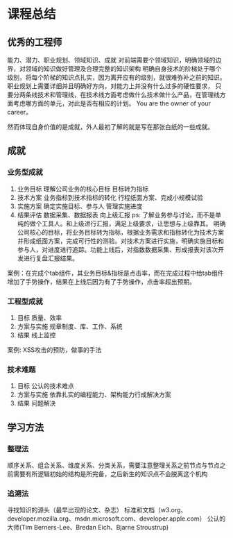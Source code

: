 # 课程总结

## 优秀的工程师

能力、潜力、职业规划、领域知识、成就
对前端需要个领域知识，明确领域的边界，对领域的知识做好管理及合理完整的知识架构
明确自身技术的阶梯处于哪个级别，将每个阶梯的知识点扎实，因为离开应有的级别，就很难弥补之前的知识。
职业规划上需要详细并且明确好方向，对能力上并没有什么过多的硬性要求，
只要分两条线技术和管理线，在技术线方面考虑做什么技术做什么产品，在管理线方面考虑哪方面的单元，对此是否有相应的计划。
You are the owner of your career。

然而体现自身价值的是成就，外人最初了解的就是写在那张白纸的一些成就。

## 成就

### 业务型成就

1. 业务目标
    理解公司业务的核心目标
    目标转为指标
2. 技术方案
    业务指标到技术指标的转化
    行程纸面方案、完成小规模试验
3. 实施方案
    确定实施目标、参与人
    管理实施进度
4. 结果评估
    数据采集、数据报表
    向上级汇报
ps: 了解业务参与讨论，而不是单纯的做个工具人。和上级进行汇报，满足上级要求，让思想与上级靠其。
    明确公司核心的目标，将业务目标转为指标，根据业务需求和指标转化为技术方案并形成纸面方案，完成可行性的测验。对技术方案进行实施，明确实施目标和参与人，对进度进行追踪。功能上线后，对指数数据采集、形成报表对该次开发进行复盘汇报结果。

案例：在完成个tab组件，其业务目标&指标是点击率，而在完成过程中给tab组件增加了手势操作，结果在上线后因为有了手势操作，点击率超出预期。

### 工程型成就

1. 目标
    质量、效率
2. 方案与实施
    规章制度、库、工作、系统
3. 结果
    线上监控

案例: XSS攻击的预防，做事的手法

### 技术难题

1. 目标
    公认的技术难点
2. 方案与实施
    依靠扎实的编程能力、架构能力行成解决方案
3. 结果
    问题解决

## 学习方法

### 整理法

顺序关系、组合关系、维度关系、分类关系，需要注意整理关系之前节点与节点之前需要有所逻辑初始的结构是所完备，之后新生的知识点不会脱离这个机构

### 追溯法

寻找知识的源头（最早出现的论文、杂志）
标准和文档（w3.org、developer.mozilla.org、msdn.microsoft.com、developer.apple.com）
公认的大师(Tim Berners-Lee、Bredan Eich、Bjarne Stroustrup)
